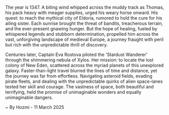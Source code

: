 
The year is 1347.  A biting wind whipped across the muddy track as Thomas, his pack heavy with meager supplies, urged his weary horse onward.  His quest: to reach the mythical city of Eldoria, rumored to hold the cure for his ailing sister.  Each sunrise brought the threat of bandits, treacherous terrain, and the ever-present gnawing hunger. But the hope of healing, fueled by whispered legends and stubborn determination, propelled him across the vast, unforgiving landscape of medieval Europe, a journey fraught with peril but rich with the unpredictable thrill of discovery.

Centuries later, Captain Eva Rostova piloted the 'Stardust Wanderer' through the shimmering nebula of Xylos. Her mission: to locate the lost colony of New Eden, scattered across the myriad planets of this unexplored galaxy. Faster-than-light travel blurred the lines of time and distance, yet the journey was far from effortless.  Navigating asteroid fields, evading pirate fleets, and dealing with the unpredictable quirks of alien space-lanes tested her skill and courage.  The vastness of space, both beautiful and terrifying, held the promise of unimaginable wonders and equally unimaginable dangers.

~ By Hozmi - 11 March 2025

